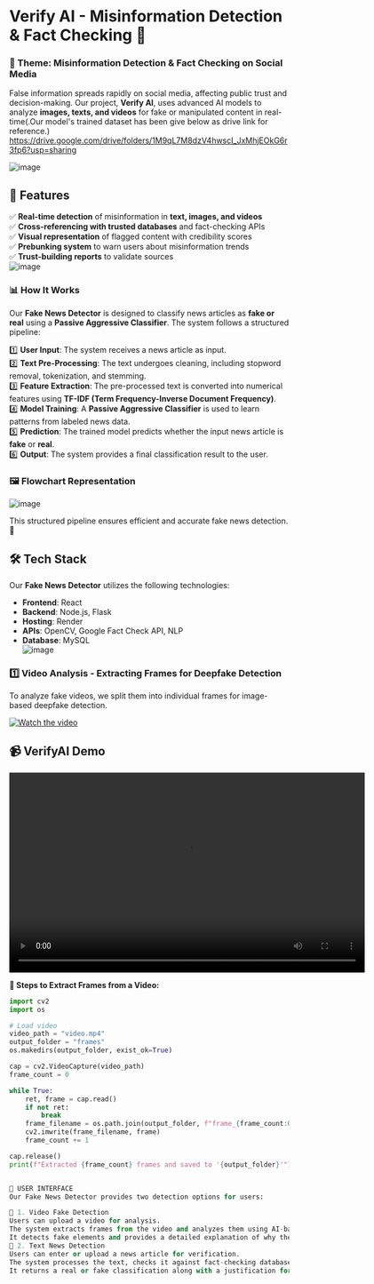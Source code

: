 # Verify AI - Misinformation Detection & Fact Checking 📢

### 📌 Theme: Misinformation Detection & Fact Checking on Social Media
False information spreads rapidly on social media, affecting public trust and decision-making. Our project, **Verify AI**, uses advanced AI models to analyze **images, texts, and videos** for fake or manipulated content in real-time(.Our model's trained dataset has been give below as drive link for reference.)
https://drive.google.com/drive/folders/1M9qL7M8dzV4hwscI_JxMhjEOkG6r3fp6?usp=sharing

![image](https://github.com/user-attachments/assets/ec16e6d5-478b-4fc4-baea-3960634207ab)
## 🚀 Features
✅ **Real-time detection** of misinformation in **text, images, and videos**  
✅ **Cross-referencing with trusted databases** and fact-checking APIs  
✅ **Visual representation** of flagged content with credibility scores  
✅ **Prebunking system** to warn users about misinformation trends  
✅ **Trust-building reports** to validate sources  
![image](https://github.com/user-attachments/assets/0a71532f-babf-4cea-a90c-1c260c3e5212)

### 📊 How It Works

Our **Fake News Detector** is designed to classify news articles as **fake or real** using a **Passive Aggressive Classifier**. The system follows a structured pipeline:

1️⃣ **User Input**: The system receives a news article as input.  
2️⃣ **Text Pre-Processing**: The text undergoes cleaning, including stopword removal, tokenization, and stemming.  
3️⃣ **Feature Extraction**: The pre-processed text is converted into numerical features using **TF-IDF (Term Frequency-Inverse Document Frequency)**.  
4️⃣ **Model Training**: A **Passive Aggressive Classifier** is used to learn patterns from labeled news data.  
5️⃣ **Prediction**: The trained model predicts whether the input news article is **fake** or **real**.  
6️⃣ **Output**: The system provides a final classification result to the user.
### 🖼 Flowchart Representation

![image](https://github.com/user-attachments/assets/77abc39b-6858-4295-ba54-d1408bfa702b)

This structured pipeline ensures efficient and accurate fake news detection. 🚀

## 🛠 Tech Stack  

Our **Fake News Detector** utilizes the following technologies:  

- **Frontend**: React  
- **Backend**: Node.js, Flask  
- **Hosting**: Render  
- **APIs**: OpenCV, Google Fact Check API, NLP  
- **Database**: MySQL  
![image](https://github.com/user-attachments/assets/4f4aae50-cbec-4c47-9d28-e25c0933ab2f)
### 1️⃣ **Video Analysis - Extracting Frames for Deepfake Detection**
To analyze fake videos, we split them into individual frames for image-based deepfake detection.



[![Watch the video](https://img.youtube.com/vi/k0FTIlOqsE0/0.jpg)](https://www.youtube.com/watch?v=k0FTIlOqsE0)




## 📹 VerifyAI Demo

<video width="640" height="360" controls>
  <source src="verifyAI sub.mp4" type="video/mp4">
  Your browser does not support the video tag.
</video>








**🔹 Steps to Extract Frames from a Video:**
```python
import cv2
import os

# Load video
video_path = "video.mp4"
output_folder = "frames"
os.makedirs(output_folder, exist_ok=True)

cap = cv2.VideoCapture(video_path)
frame_count = 0

while True:
    ret, frame = cap.read()
    if not ret:
        break
    frame_filename = os.path.join(output_folder, f"frame_{frame_count:04d}.jpg")
    cv2.imwrite(frame_filename, frame)
    frame_count += 1

cap.release()
print(f"Extracted {frame_count} frames and saved to '{output_folder}'")


🎨 USER INTERFACE
Our Fake News Detector provides two detection options for users:

🔹 1. Video Fake Detection
Users can upload a video for analysis.
The system extracts frames from the video and analyzes them using AI-based techniques.
It detects fake elements and provides a detailed explanation of why the video is classified as real or fake.
🔹 2. Text News Detection
Users can enter or upload a news article for verification.
The system processes the text, checks it against fact-checking databases, and applies NLP techniques.
It returns a real or fake classification along with a justification for the decision.
